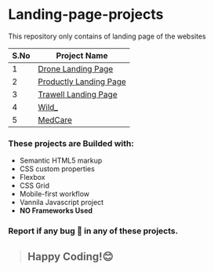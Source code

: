 # Landing-page-projects
This repository only contains of landing page of the websites

| S.No| Project Name |
| --- | -----------  |
|  1  | [Drone Landing Page](https://github.com/Dinesh1042/Landing-page-projects/tree/main/Drone%20Landing%20Page) |  
|  2  | [Productly Landing Page](https://github.com/Dinesh1042/Landing-page-projects/tree/main/Productly)  |
|  3  | [Trawell Landing Page](https://github.com/Dinesh1042/Landing-page-projects/tree/main/Trawell)  |
|  4  | [Wild_](https://github.com/Dinesh1042/Landing-page-projects/tree/main/Wild_)   |
|  5  | [MedCare](https://github.com/Dinesh1042/Landing-page-projects/tree/main/MedCare)  |

### These projects are Builded with:

- Semantic HTML5 markup
- CSS custom properties
- Flexbox
- CSS Grid
- Mobile-first workflow
- Vannila Javascript project
- **NO Frameworks Used**

### Report if any bug 🐛 in any of these projects.

> ## Happy Coding!😊
